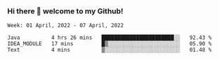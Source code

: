 ### Hi there 👋 welcome to my Github! 

<!--START_SECTION:waka-->
```text
Week: 01 April, 2022 - 07 April, 2022

Java          4 hrs 26 mins   ███████████████████████░░   92.43 % 
IDEA_MODULE   17 mins         █▒░░░░░░░░░░░░░░░░░░░░░░░   05.90 % 
Text          4 mins          ▒░░░░░░░░░░░░░░░░░░░░░░░░   01.48 % 
```
<!--END_SECTION:waka-->

